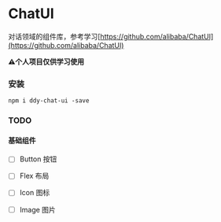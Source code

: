 # ChatUI

对话领域的组件库，参考学习[https://github.com/alibaba/ChatUI](https://github.com/alibaba/ChatUI)

**⚠️个人项目仅供学习使用**

### 安装

```shell
npm i ddy-chat-ui -save
```

### TODO

#### 基础组件

- [ ] Button 按钮
- [ ] Flex 布局
- [ ] Icon 图标
- [ ] Image 图片

